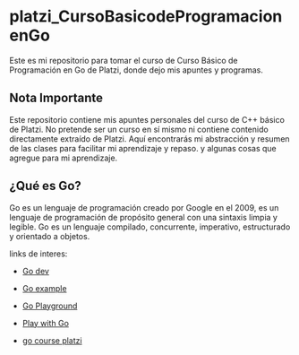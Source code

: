 # platzi_CursoBasicodeProgramacionenGo

Este es mi repositorio para tomar el curso de  Curso Básico de Programación en Go de Platzi, donde dejo mis apuntes y programas.

## Nota Importante

Este repositorio contiene mis apuntes personales del curso de C++ básico de Platzi. No pretende ser un curso en sí mismo ni contiene contenido directamente extraído de Platzi. Aquí encontrarás mi abstracción y resumen de las clases para facilitar mi aprendizaje y repaso. y algunas cosas que agregue para mi aprendizaje.


## ¿Qué es Go?

Go es un lenguaje de programación creado por Google en el 2009, es un lenguaje de programación de propósito general con una sintaxis limpia y legible. Go es un lenguaje compilado, concurrente, imperativo, estructurado y orientado a objetos.

links de interes:

- [Go dev](https://go.dev/)
- [Go example](https://gobyexample.com/)
- [Go Playground](https://play.golang.org/)
- [Play with Go](https://play-with-go.dev/)

- [go course platzi](https://platzi.com/cursos/programacion-golang/)
